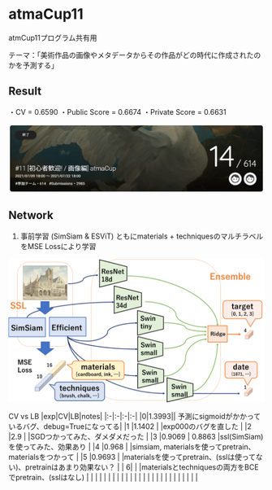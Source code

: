 # atmaCup11
atmCup11プログラム共有用

テーマ：「美術作品の画像やメタデータからその作品がどの時代に作成されたのかを予測する」

## Result
・CV = 0.6590
・Public  Score = 0.6674
・Private Score = 0.6631
<p align="center">
<img src='imgs/result.png' width="1000px"/>
 

## Network
1. 事前学習 (SimSiam & ESViT)
  ともにmaterials + techniquesのマルチラベルをMSE Lossにより学習
<p align="center">
<img src='imgs/network.png' width="1000px"/>


CV vs LB
|exp|CV|LB|notes|
|:-|:-|:-|:-|
|0|1.3993|| 予測にsigmoidがかかっているバグ、debug=Trueになってる|
|1 |1.1402  |  |exp000のバグを直した  |
|2 |2.9  |  |SGDつかってみた、ダメダメだった  |
|3 |0.9069  | 0.8863 |ssl(SimSiam)を使ってみた、効果あり  |
|4 |0.968  |  |simsiam, materialsを使ってpretrain、materialsをつかって  |
|5 |0.9693  |  |materialsを使ってpretrain、(sslは使ってない)、pretrainはあまり効果ない？  |
| 6|  |  |materialsとtechniquesの両方をBCEでpretrain、(sslはなし)  |
| |  |  |  |
| |  |  |  |
| |  |  |  |
| |  |  |  |
| |  |  |  |

